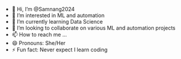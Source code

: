 - 👋 Hi, I’m @Samnang2024
- 👀 I’m interested in ML and automation
- 🌱 I’m currently learning Data Science
- 💞️ I’m looking to collaborate on various ML and automation projects
- 📫 How to reach me ...
- 😄 Pronouns: She/Her
- ⚡ Fun fact: Never expect I learn coding

<!---
Samnang2024/Samnang2024 is a ✨ special ✨ repository because its `README.md` (this file) appears on your GitHub profile.
You can click the Preview link to take a look at your changes.
--->
